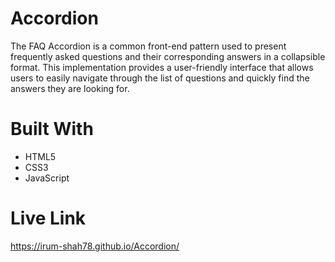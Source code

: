# Accordion
The FAQ Accordion is a common front-end pattern used to present frequently asked questions and their corresponding answers in a collapsible format. This implementation provides a user-friendly interface that allows users to easily navigate through the list of questions and quickly find the answers they are looking for.

# Built With
-  HTML5
-  CSS3
-  JavaScript

# Live Link
https://irum-shah78.github.io/Accordion/